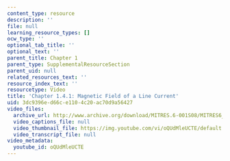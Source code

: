 ```yaml
---
content_type: resource
description: ''
file: null
learning_resource_types: []
ocw_type: ''
optional_tab_title: ''
optional_text: ''
parent_title: Chapter 1
parent_type: SupplementalResourceSection
parent_uid: null
related_resources_text: ''
resource_index_text: ''
resourcetype: Video
title: 'Chapter 1.4.1: Magnetic Field of a Line Current'
uid: 3dc9396e-d66c-e110-4c20-ac70d9a56427
video_files:
  archive_url: http://www.archive.org/download/MITRES.6-001S08/MITRES6_001S08_1-4-1_300k.mp4
  video_captions_file: null
  video_thumbnail_file: https://img.youtube.com/vi/oQUdMleUCTE/default.jpg
  video_transcript_file: null
video_metadata:
  youtube_id: oQUdMleUCTE
---
```


